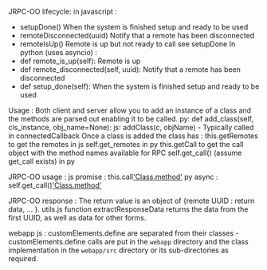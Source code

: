 JRPC-OO lifecycle:
in javascript :
* setupDone() When the system is finished setup and ready to be used
* remoteDisconnected(uuid) Notify that a remote has been disconnected
* remoteIsUp() Remote is up but not ready to call see setupDone
In python (uses asyncio) :
* def remote_is_up(self): Remote is up
* def remote_disconnected(self, uuid): Notify that a remote has been disconnected
* def setup_done(self): When the system is finished setup and ready to be used

Usage :
Both client and server allow you to add an instance of a class and the methods are parsed out enabling it to be called.
py: def add_class(self, cls_instance, obj_name=None):
js: addClass(c, objName) - Typically called in connectedCallback
Once a class is added the class has :
this.getRemotes to get the remotes in js
self.get_remotes in py
this.getCall to get the call object with the method names available for RPC
self.get_call() (assume get_call exists) in py

JRPC-OO usage :
js promise : this.call['Class.method'](args)
py async : self.get_call()['Class.method'](args)

JRPC-OO response :
The return value is an object of {remote UUID : return data, ... }. utils.js function extractResponseData returns the data from the first UUID, as well as data for other forms.

webapp js :
customElements.define are separated from their classes - customElements.define calls are put in the `webapp` directory and the class implementation in the `webapp/src` directory or its sub-directories as required.